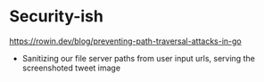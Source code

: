 # Security-ish

https://rowin.dev/blog/preventing-path-traversal-attacks-in-go 

- Sanitizing our file server paths from user input urls, serving the screenshoted tweet image